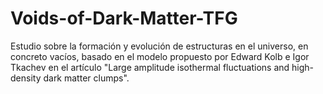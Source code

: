 # Voids-of-Dark-Matter-TFG
Estudio sobre la formación y evolución de estructuras en el universo, en concreto vacíos, basado en el modelo propuesto por Edward Kolb e Igor Tkachev en el artículo "Large amplitude isothermal fluctuations and high-density dark matter clumps".
